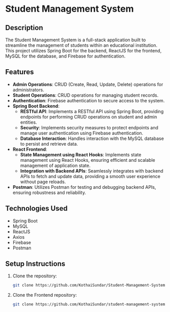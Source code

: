 # Student Management System

## Description
The Student Management System is a full-stack application built to streamline the management of students within an educational institution.
This project utilizes Spring Boot for the backend, ReactJS for the frontend, MySQL for the database, and Firebase for authentication.

## Features
- **Admin Operations**: CRUD (Create, Read, Update, Delete) operations for administrators.
- **Student Operations**: CRUD operations for managing student records.
- **Authentication**: Firebase authentication to secure access to the system.
- **Spring Boot Backend**:
  - **RESTful API**: Implements a RESTful API using Spring Boot, providing endpoints for performing CRUD operations on student and admin entities.
  - **Security**: Implements security measures to protect endpoints and manage user authentication using Firebase authentication.
  - **Database Interaction**: Handles interaction with the MySQL database to persist and retrieve data.
- **React Frontend**:
  - **State Management using React Hooks**: Implements state management using React Hooks, ensuring efficient and scalable management of application state.
  - **Integration with Backend APIs**: Seamlessly integrates with backend APIs to fetch and update data, providing a smooth user experience without page reloads.
- **Postman**: Utilizes Postman for testing and debugging backend APIs, ensuring robustness and reliability.







## Technologies Used
- Spring Boot
- MySQL
- ReactJS
- Axios
- Firebase
- Postman

## Setup Instructions
1. Clone the repository:
   ```bash
   git clone https://github.com/KothaiSundar/Student-Management-System.git

2. Clone the Frontend repository:
   ```bash
   git clone https://github.com/KothaiSundar/student-management-system.git
